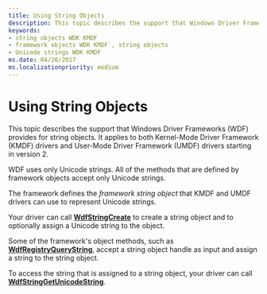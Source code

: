 ```yaml
---
title: Using String Objects
description: This topic describes the support that Windows Driver Frameworks (WDF) provides for string objects. It applies to both Kernel-Mode Driver Framework (KMDF).
keywords:
- string objects WDK KMDF
- framework objects WDK KMDF , string objects
- Unicode strings WDK KMDF
ms.date: 04/20/2017
ms.localizationpriority: medium
---
```


# Using String Objects


This topic describes the support that Windows Driver Frameworks (WDF) provides for string objects. It applies to both Kernel-Mode Driver Framework (KMDF) drivers and User-Mode Driver Framework (UMDF) drivers starting in version 2.




WDF uses only Unicode strings. All of the methods that are defined by framework objects accept only Unicode strings.

The framework defines the *framework string object* that KMDF and UMDF drivers can use to represent Unicode strings.

Your driver can call [**WdfStringCreate**](/windows-hardware/drivers/ddi/wdfstring/nf-wdfstring-wdfstringcreate) to create a string object and to optionally assign a Unicode string to the object.

Some of the framework's object methods, such as [**WdfRegistryQueryString**](/windows-hardware/drivers/ddi/wdfregistry/nf-wdfregistry-wdfregistryquerystring), accept a string object handle as input and assign a string to the string object.

To access the string that is assigned to a string object, your driver can call [**WdfStringGetUnicodeString**](/windows-hardware/drivers/ddi/wdfstring/nf-wdfstring-wdfstringgetunicodestring).

 


